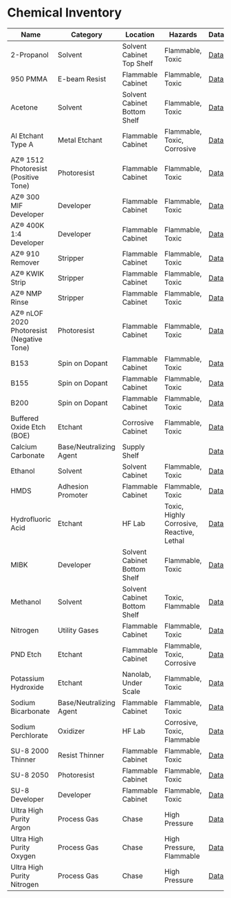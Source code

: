 # Chemical Inventory

| Name | Category | Location | Hazards | Datasheet | SDS |
|------|----------|----------|---------|-----------|-----|
| 2-Propanol | Solvent | Solvent Cabinet Top Shelf | Flammable, Toxic | [Datasheet](https://www.fishersci.com/shop/products/acetone-certified-acs-fisher-chemical-12/A181) | [SDS](https://www.fishersci.com/store/msds?partNumber=A181&productDescription=ACETONE+CERTIFIED+ACS+1L&vendorId=VN00033897&countryCode=US&language=en) |
| 950 PMMA | E-beam Resist | Flammable Cabinet | Flammable, Toxic | [Datasheet](https://kayakuam.com/wp-content/uploads/2019/09/PMMA_Data_Sheet.pdf) |[SDS](https://kayakuam.com/wp-content/uploads/2019/08/SDS_950-PMMA-Series-Resists-in-Chlorobenzene_-_US.pdf) |
| Acetone | Solvent | Solvent Cabinet Bottom Shelf | Flammable, Toxic | [Datasheet](https://www.fishersci.com/shop/products/acetone-certified-acs-fisher-chemical-12/A18P4?searchHijack=true&searchTerm=acetone-certified-acs-fisher-chemical-12&searchType=Rapid&matchedCatNo=A18P4) | [SDS](https://www.fishersci.com/store/msds?partNumber=A18P4&productDescription=ACETONE+ACS+4L&vendorId=VN00033897&countryCode=US&language=en) |
| Al Etchant Type A | Metal Etchant  | Flammable Cabinet | Flammable, Toxic, Corrosive | [Datasheet](https://www.cnfusers.cornell.edu/sites/default/files/Area-Resources/Etchant%20Datasheets.pdf) |[SDS](https://d3qi0qp55mx5f5.cloudfront.net/pnf/i/basic_pages/Aluminum_Etchant_Type_A.pdf) |
| AZ® 1512 Photoresist (Positive Tone) | Photoresist | Flammable Cabinet | Flammable, Toxic | [Datasheet](https://www.microchemicals.com/dokumente/datenblaetter/tds/merck/en/tds_az_1500_series.pdf) | [SDS](https://d3qi0qp55mx5f5.cloudfront.net/pnf/i/basic_pages/AZ_1512_PHOTORESIST_917MIF_(W)_283-0001.PDF?mtime=1707950001) | |
| AZ® 300 MIF Developer | Developer | Flammable Cabinet | Flammable, Toxic | [Datasheet](https://wiki.nanofab.ucsb.edu/w/images/f/f0/AZ300MIF-Developer-Datasheet.pdf) | [SDS](https://www.microchemicals.com/dokumente/datenblaetter/tds/merck/en/tds_az_mif_developer.pdf) | |
| AZ® 400K 1:4 Developer | Developer | Flammable Cabinet | Flammable, Toxic | [Datasheet](https://www.microchemicals.com/dokumente/datenblaetter/tds/merck/en/tds_az_400k_developer.pdf) | [SDS](https://asrc.gc.cuny.edu/wp-content/uploads/media/global-assets/AZ-400K-Developer-MSDS.pdf) | |
| AZ® 910 Remover | Stripper | Flammable Cabinet | Flammable, Toxic | [Datasheet](https://www.microchemicals.com/dokumente/datenblaetter/tds/merck/en/tds_az_910_remover.pdf) | [SDS](https://www.microchemicals.com/dokumente/datenblaetter/msds/merck/en/msds_en_az_910_remover.pdf) |
| AZ® KWIK Strip | Stripper | Flammable Cabinet | Flammable, Toxic | [Datasheet](https://www.microchemicals.com/dokumente/application_notes/photoresist_removal.pdf) | [SDS](https://nrf.aux.eng.ufl.edu/_files/msds/2/AZ%20KWIK%20Strip%20Remover.pdf) |
| AZ® NMP Rinse | Stripper | Flammable Cabinet | Flammable, Toxic | [Datasheet](https://www.microchemicals.com/dokumente/application_notes/photoresist_removal.pdf) | [SDS](https://bpb-us-e2.wpmucdn.com/sites.utdallas.edu/dist/5/1304/files/2023/04/AZ_NMP_RINSE_MSDS.pdf) |
| AZ® nLOF 2020 Photoresist (Negative Tone) | Photoresist | Flammable Cabinet | Flammable, Toxic | [Datasheet](https://www.microchemicals.com/dokumente/datenblaetter/tds/merck/en/tds_az_nlof2000_series.pdf) | [SDS](https://nrf.aux.eng.ufl.edu/_files/msds/2/NLOF%202020.pdf) |
| B153 |Spin on Dopant| Flammable Cabinet | Flammable, Toxic | [Datasheet](https://advancedmaterials.honeywell.com/content/dam/advancedmaterials/en/documents/document-lists/electronic-materials/marketing/AccuspinBoron-SpinOnDopant-SellSheet.pdf) |[SDS](https://nano-fab.git-pages.rit.edu/lab-user-information/SDS/sds_Honeywell_B150.pdf) |
| B155 |Spin on Dopant| Flammable Cabinet | Flammable, Toxic | [Datasheet](https://advancedmaterials.honeywell.com/content/dam/advancedmaterials/en/documents/document-lists/electronic-materials/marketing/AccuspinBoron-SpinOnDopant-SellSheet.pdf) |[SDS](https://nano-fab.git-pages.rit.edu/lab-user-information/SDS/sds_Honeywell_B150.pdf) |
| B200 |Spin on Dopant| Flammable Cabinet | Flammable, Toxic | [Datasheet](https://advancedmaterials.honeywell.com/content/dam/advancedmaterials/en/documents/document-lists/electronic-materials/marketing/AccuspinBoron-SpinOnDopant-SellSheet.pdf) |[SDS](https://nano-fab.git-pages.rit.edu/lab-user-information/SDS/sds_Honeywell_B150.pdf) |
| Buffered Oxide Etch (BOE) | Etchant | Corrosive Cabinet | Flammable, Toxic | [Datasheet](https://www.inrf.uci.edu/wordpress/wp-content/uploads/sop-wet-buffered-oxide-etch.pdf) |[SDS](https://nrf.aux.eng.ufl.edu/_files/msds/299.pdf) |
| Calcium Carbonate | Base/Neutralizing Agent| Supply Shelf |  | [Datasheet](https://sirius-es.com/wp-content/uploads/2021/06/Calcium-Carbonate-medium-PDS-EN.pdf) |[SDS](https://www.sigmaaldrich.com/US/en/sds/sial/c4830?srsltid=AfmBOoqq51TW6jkWuBCnxuSEvORLDEYQmeuM-cXsm9mLIToKaaARuSg_) |
| Ethanol | Solvent | Solvent Cabinet | Flammable, Toxic | [Datasheet](https://www.sigmaaldrich.com/US/en/search/ethanol?focus=products&page=1&perpage=30&sort=relevance&term=ethanol&type=product_name) |[SDS](https://www.sigmaaldrich.com/US/en/sds/sial/459836?userType=undefined) |
| HMDS| Adhesion Promoter | Flammable Cabinet | Flammable, Toxic | [Datasheet](https://www.sigmaaldrich.com/deepweb/assets/sigmaaldrich/marketing/global/documents/249/924/hmds.pdf?srsltid=AfmBOopj9BPeIrHF73yebPOH3RyNVgiKbiZdYtxcjWWUptpf5gy5BaXN) |[SDS](https://www.sigmaaldrich.com/US/en/sds/aldrich/440191?userType=undefined) |
| Hydrofluoric Acid |Etchant| HF Lab | Toxic, Highly Corrosive, Reactive, Lethal | [Datasheet](https://www.sigmaaldrich.com/US/en/product/mm/101513) |[SDS](https://www.sigmaaldrich.com/US/en/sds/sigald/339261?userType=undefined) |
| MIBK | Developer | Solvent Cabinet Bottom Shelf | Flammable, Toxic | [Datasheet](https://productcatalog.eastman.com/tds/ProdDatasheet.aspx?product=71001084&pn=methyl-isobutyl-ketone) |[SDS](https://www.nano.pitt.edu/sites/default/files/MSDS/Developers/MBIKIPA%20MSDS.pdf) |
| Methanol | Solvent | Solvent Cabinet Bottom Shelf | Toxic, Flammable | [Datasheet](https://www.fishersci.com/shop/products/methanol-certified-acs-fisher-chemical-10/A43420?searchHijack=true&searchTerm=methanol-certified-acs-fisher-chemical-10&searchType=Rapid&matchedCatNo=A43420) | [SDS](https://www.fishersci.com/store/msds?partNumber=A43420&productDescription=METHANOL+ACS+IN+SPEC+20L+DRUM&vendorId=VN00033897&countryCode=US&language=en) |
| Nitrogen | Utility Gases | Flammable Cabinet | Flammable, Toxic | [Datasheet](https://static.prd.echannel.linde.com/wcsstore/EE_REN_Industrial_Gas_Store/pdf/Downloadable%20files/Nitrogen%20datasheet%20EN.pdf) |[SDS](https://www.airgas.com/msds/001040.pdf) |
| PND Etch | Etchant | Flammable Cabinet | Flammable, Toxic, Corrosive | [Datasheet](https://transene.com/wright/) |[SDS](https://github.com/andrewtritle24/flcnanolab.github.io/raw/main/docs/SDS_example.pdf) |
| Potassium Hydroxide | Etchant | Nanolab, Under Scale | Flammable, Toxic | [Datasheet](https://pubchem.ncbi.nlm.nih.gov/compound/Potassium-Hydroxide) |[SDS](https://www.sigmaaldrich.com/US/en/sds/sigald/p5958?srsltid=AfmBOop4BpyPolr1BlCbI1F9oq_Mku5JW2g_1W60DrQ5-9qyONK_Zdt1) |
| Sodium Bicarbonate| Base/Neutralizing Agent | Flammable Cabinet | Flammable, Toxic | [Datasheet](https://pubchem.ncbi.nlm.nih.gov/compound/Sodium-Bicarbonate) |[SDS](https://files.dep.state.pa.us/OilGas/BOGM/BOGMPortalFiles/IndustryResources/InformationalResources/HDD_Saftey_Data_Sheets/Sodium_Bicarbonate_SDS.pdf) |
| Sodium Perchlorate| Oxidizer | HF Lab | Corrosive, Toxic, Flammable | [Datasheet](https://pubchem.ncbi.nlm.nih.gov/compound/Sodium-Perchlorate) |[SDS](https://www.geneseo.edu/sites/default/files/users/247/Sodium%20perchlorate.pdf) |
| SU-8 2000 Thinner | Resist Thinner | Flammable Cabinet | Flammable, Toxic | [Datasheet](https://kayakuam.com/wp-content/uploads/2019/09/SU-82000DataSheet2000_5thru2015Ver4.pdf) |[SDS](https://kayakuam.com/wp-content/uploads/2019/08/SDS_SU-8-2000-Thinner_-_EU.pdf) |
| SU-8 2050 | Photoresist | Flammable Cabinet | Flammable, Toxic | [Datasheet](https://kayakuam.com/wp-content/uploads/2020/08/KAM-SU-8-2000-2025-2075-Datasheet.8.19.20-final.pdf) |[SDS](https://kayakuam.com/wp-content/uploads/2019/08/SDS_SU-8-2000-Series-Resists_-_GB.pdf) |
| SU-8 Developer | Developer| Flammable Cabinet | Flammable, Toxic | [Datasheet](http://www.nano.pitt.edu/sites/default/files/MSDS/Developers/SU8%20developer.PDF) |[SDS](https://kayakuam.com/wp-content/uploads/2019/08/SDS_SU-8-Developer_-_EU.pdf) |
| Ultra High Purity Argon | Process Gas | Chase | High Pressure | [Datasheet](https://www.airgas.com/product/Gases/Argon/p/AR%20UHP300) |[SDS](https://www.middlesexgases.com/wp-content/uploads/2020/10/Argon-UHP-SDS-by-MiddlesexGases.pdf) |
| Ultra High Purity Oxygen | Process Gas | Chase | High Pressure, Flammable | [Datasheet](https://www.airgas.com/product/Gases/Oxygen/p/OX%20UHP80) |[SDS](https://www.airgas.com/msds/001043.pdf) |
| Ultra High Purity Nitrogen | Process Gas | Chase | High Pressure | [Datasheet](https://www.airgas.com/product/Gases/Nitrogen/p/NI%20UHP300) |[SDS](http://www.nano.pitt.edu/sites/default/files/MSDS/Gas/NITROGEN-UHP.pdf) |

